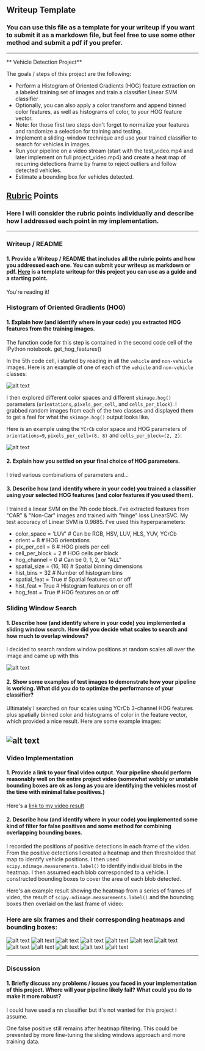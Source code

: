 ## Writeup Template
### You can use this file as a template for your writeup if you want to submit it as a markdown file, but feel free to use some other method and submit a pdf if you prefer.

---

** Vehicle Detection Project**

The goals / steps of this project are the following:

* Perform a Histogram of Oriented Gradients (HOG) feature extraction on a labeled training set of images and train a classifier Linear SVM classifier
* Optionally, you can also apply a color transform and append binned color features, as well as histograms of color, to your HOG feature vector. 
* Note: for those first two steps don't forget to normalize your features and randomize a selection for training and testing.
* Implement a sliding-window technique and use your trained classifier to search for vehicles in images.
* Run your pipeline on a video stream (start with the test_video.mp4 and later implement on full project_video.mp4) and create a heat map of recurring detections frame by frame to reject outliers and follow detected vehicles.
* Estimate a bounding box for vehicles detected.

[//]: # (Image References)
[image1]: ./output_images/car_not_car.png
[image2]: ./output_images/HOG_example.jpg
[image3]: ./output_images/sliding_windows.png
[image4]: ./output_images/sliding_window.png
[image5]: ./output_images/bboxes_and_heat.png
[image6]: ./output_images/labels_map.png
[image7]: ./output_images/output_bboxes.png
[video1]: ./project_video_output.mp4
[h1]: ./output_images/heatmap1.png
[bb1]: ./output_images/bboxes1.png
[h2]: ./output_images/heatmap2.png
[bb2]: ./output_images/bboxes2.png
[h3]: ./output_images/heatmap3.png
[bb3]: ./output_images/bboxes3.png
[h4]: ./output_images/heatmap4.png
[bb4]: ./output_images/bboxes4.png
[h5]: ./output_images/heatmap5.png
[bb5]: ./output_images/bboxes5.png
[h6]: ./output_images/heatmap6.png
[bb6]: ./output_images/bboxes6.png


## [Rubric](https://review.udacity.com/#!/rubrics/513/view) Points
### Here I will consider the rubric points individually and describe how I addressed each point in my implementation.  

---
### Writeup / README

#### 1. Provide a Writeup / README that includes all the rubric points and how you addressed each one.  You can submit your writeup as markdown or pdf.  [Here](https://github.com/udacity/CarND-Vehicle-Detection/blob/master/writeup_template.md) is a template writeup for this project you can use as a guide and a starting point.  

You're reading it!

### Histogram of Oriented Gradients (HOG)

#### 1. Explain how (and identify where in your code) you extracted HOG features from the training images.

The function code for this step is contained in the second code cell of the IPython notebook.  get_hog_features()

In the 5th code cell, i started by reading in all the `vehicle` and `non-vehicle` images.  Here is an example of one of each of the `vehicle` and `non-vehicle` classes:

![alt text][image1]

I then explored different color spaces and different `skimage.hog()` parameters (`orientations`, `pixels_per_cell`, and `cells_per_block`).  I grabbed random images from each of the two classes and displayed them to get a feel for what the `skimage.hog()` output looks like.

Here is an example using the `YCrCb` color space and HOG parameters of `orientations=9`, `pixels_per_cell=(8, 8)` and `cells_per_block=(2, 2)`:

![alt text][image2]

#### 2. Explain how you settled on your final choice of HOG parameters.

I tried various combinations of parameters and...

#### 3. Describe how (and identify where in your code) you trained a classifier using your selected HOG features (and color features if you used them).

I trained a linear SVM on the 7th code block. I've extracted features from "CAR" & "Non-Car" images and trained with "hinge" loss LinearSVC. My test accuracy of Linear SVM is 0.9885. I've used this hyperparameters:

- color_space = 'LUV' # Can be RGB, HSV, LUV, HLS, YUV, YCrCb
- orient = 8  # HOG orientations
- pix_per_cell = 8 # HOG pixels per cell
- cell_per_block = 2 # HOG cells per block
- hog_channel = 0 # Can be 0, 1, 2, or "ALL"
- spatial_size = (16, 16) # Spatial binning dimensions
- hist_bins = 32    # Number of histogram bins
- spatial_feat = True # Spatial features on or off
- hist_feat = True # Histogram features on or off
- hog_feat = True # HOG features on or off

### Sliding Window Search

#### 1. Describe how (and identify where in your code) you implemented a sliding window search.  How did you decide what scales to search and how much to overlap windows?

I decided to search random window positions at random scales all over the image and came up with this 

![alt text][image3]

#### 2. Show some examples of test images to demonstrate how your pipeline is working.  What did you do to optimize the performance of your classifier?

Ultimately I searched on four scales using YCrCb 3-channel HOG features plus spatially binned color and histograms of color in the feature vector, which provided a nice result.  Here are some example images:

![alt text][image4]
---

### Video Implementation

#### 1. Provide a link to your final video output.  Your pipeline should perform reasonably well on the entire project video (somewhat wobbly or unstable bounding boxes are ok as long as you are identifying the vehicles most of the time with minimal false positives.)
Here's a [link to my video result](./project_video_output.mp4)


#### 2. Describe how (and identify where in your code) you implemented some kind of filter for false positives and some method for combining overlapping bounding boxes.

I recorded the positions of positive detections in each frame of the video.  From the positive detections I created a heatmap and then thresholded that map to identify vehicle positions.  I then used `scipy.ndimage.measurements.label()` to identify individual blobs in the heatmap.  I then assumed each blob corresponded to a vehicle.  I constructed bounding boxes to cover the area of each blob detected.  

Here's an example result showing the heatmap from a series of frames of video, the result of `scipy.ndimage.measurements.label()` and the bounding boxes then overlaid on the last frame of video:

### Here are six frames and their corresponding heatmaps and bounding boxes:

![alt text][h1]
![alt text][bb1]
![alt text][h2]
![alt text][bb2]
![alt text][h3]
![alt text][bb3]
![alt text][h4]
![alt text][bb4]
![alt text][h5]
![alt text][bb5]
![alt text][h6]
![alt text][bb6]



---

### Discussion

#### 1. Briefly discuss any problems / issues you faced in your implementation of this project.  Where will your pipeline likely fail?  What could you do to make it more robust?

I could have used a nn classifier but it's not wanted for this project i assume.

One false positive still remains after heatmap filtering. This could be prevented by more fine-tuning the sliding windows approach and more training data.
